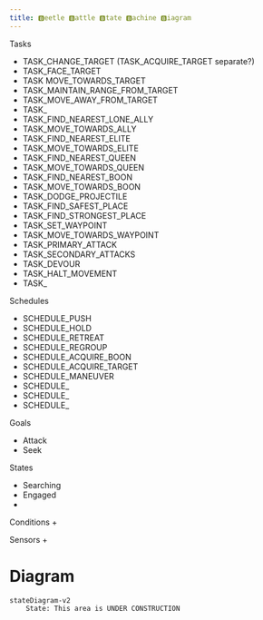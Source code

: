 ```yaml
---
title: 🅱eetle 🅱attle 🅱tate 🅱achine 🅱iagram
---
```

Tasks
+ TASK_CHANGE_TARGET (TASK_ACQUIRE_TARGET separate?)
+ TASK_FACE_TARGET
+ TASK MOVE_TOWARDS_TARGET
+ TASK_MAINTAIN_RANGE_FROM_TARGET
+ TASK_MOVE_AWAY_FROM_TARGET
+ TASK_
+ TASK_FIND_NEAREST_LONE_ALLY
+ TASK_MOVE_TOWARDS_ALLY
+ TASK_FIND_NEAREST_ELITE
+ TASK_MOVE_TOWARDS_ELITE
+ TASK_FIND_NEAREST_QUEEN
+ TASK_MOVE_TOWARDS_QUEEN
+ TASK_FIND_NEAREST_BOON
+ TASK_MOVE_TOWARDS_BOON
+ TASK_DODGE_PROJECTILE
+ TASK_FIND_SAFEST_PLACE
+ TASK_FIND_STRONGEST_PLACE
+ TASK_SET_WAYPOINT
+ TASK_MOVE_TOWARDS_WAYPOINT
+ TASK_PRIMARY_ATTACK
+ TASK_SECONDARY_ATTACKS
+ TASK_DEVOUR
+ TASK_HALT_MOVEMENT
+ TASK_


Schedules
+ SCHEDULE_PUSH
+ SCHEDULE_HOLD
+ SCHEDULE_RETREAT
+ SCHEDULE_REGROUP
+ SCHEDULE_ACQUIRE_BOON
+ SCHEDULE_ACQUIRE_TARGET
+ SCHEDULE_MANEUVER
+ SCHEDULE_
+ SCHEDULE_
+ SCHEDULE_

Goals
+ Attack
+ Seek 



States
+ Searching
+ Engaged
+ 


Conditions
+ 


Sensors
+ 


Diagram
===

```mermaid
stateDiagram-v2
    State: This area is UNDER CONSTRUCTION
